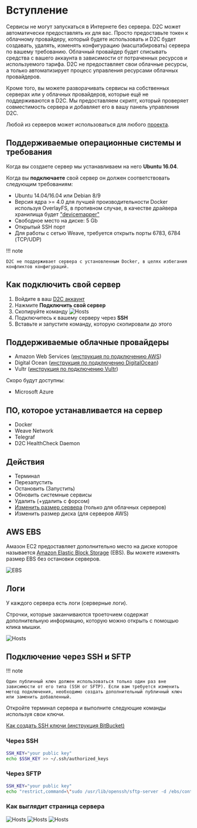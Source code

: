 # Вступление

Сервисы не могут запускаться в Интернете без сервера. D2C может автоматически предоставлять их для вас. Просто предоставьте токен к облачному провайдеру, который будете использовать и D2C будет создавать, удалять, изменять конфигурацию (масштабировать) сервера по вашему требованию. Облачный провайдер будет списывать средства с вашего аккаунта в зависимости от потраченных ресурсов и используемого тарифа. D2C не предоставляет свои облачные ресурсы, а только автоматизирует процесс управления ресурсами облачных провайдеров.

Кроме того, вы можете разворачивать сервисы на собственных серверах или у облачных провайдеров, которые ещё не поддерживаются в D2C. Мы предоставляем скрипт, который проверяет совместимость сервера и добавляет его в вашу панель управления D2C.

Любой из серверов может использоваться для любого [проекта](/getting-started/projects/).

## Поддерживаемые операционные системы и требования

Когда вы создаете сервер мы устанавливаем на него **Ubuntu 16.04**.

Когда вы **подключаете** свой сервер он должен соответствовать следующим требованиям:

- Ubuntu 14.04/16.04 или Debian 8/9
- Версия ядра >= 4.0 для лучшей производительности Docker используя OverlayFS, в противном случае,  в качестве драйвера хранилища будет ["devicemapper"](https://docs.docker.com/engine/userguide/storagedriver/selectadriver/)
- Свободное место на диске: 5 Gb
- Открытый SSH порт
- Для работы с сетью Weave, требуется открыть порты 6783, 6784 (TCP/UDP)

!!! note

    D2C не поддерживает сервера с установленным Docker, в целях избегания конфликтов конфигураций.

## Как подключить свой сервер

1. Войдите в ваш [D2C аккаунт](https://panel.d2c.io/account/signup)
2. Нажмите **Подключить свой сервер**
3. Скопируйте команду
![Hosts](../img/hosts_connect_own.png)
4. Подключитесь к вашему серверу через **SSH**
5. Вставьте и запустите команду, которую скопировали до этого

## Поддерживаемые облачные провайдеры

- Amazon Web Services ([инструкция по подключению AWS](/getting-started/cloud-providers/#amazon-web-services))
- Digital Ocean ([инструкция по подключению DigitalOcean](/getting-started/cloud-providers/#digital-ocean))
- Vultr ([инструкция по подключению Vultr](/getting-started/cloud-providers/#vultr))

Скоро будут доступны:

- Microsoft Azure

## ПО, которое устанавливается на сервер

- Docker
- Weave Network
- Telegraf
- D2C HealthCheck Daemon

## Действия

- Терминал
- Перезапустить
- Остановить (Запустить)
- Обновить системные сервисы
- Удалить (+удалить с форсом)
- [Изменить размер сервера](/platform/scaling/#_3) (только для облачных серверов)
- Изменить размер диска (для серверов AWS)

## AWS EBS

Амазон EC2 предоставляет дополнительно место  на диске которое называется [Amazon Elastic Block Storage](https://aws.amazon.com/ebs/?nc1=h_ls) (EBS). Вы можете изменять размер EBS без остановки серверов.

![EBS](../img/scaling_ebs.png)

## Логи

У каждого сервера есть логи (серверные логи).

Строчки, которые заканчиваются троеточием содержат дополнительную информацию, которую можно открыть с помощью клика мышки.

![Hosts](../img/host_logs.png)

## Подключение через SSH и SFTP

!!! note

    Один публичный ключ должен использоваться только один раз вне зависимости от его типа (SSH or SFTP). Если вам требуется изменить метод подключения, необходимо создать дополнительный публичный ключ или заменить добавленный.

Откройте терминал сервера и выполните следующие команды используя свои ключи.

[Как создать SSH ключи (инструкция BitBucket)](https://confluence.atlassian.com/bitbucketserver/creating-ssh-keys-776639788.html)

### Через SSH

```bash
SSH_KEY="your public key"
echo $SSH_KEY >> ~/.ssh/authorized_keys
```

### Через SFTP

```bash
SSH_KEY="your public key"
echo "restrict,command=\"sudo /usr/lib/openssh/sftp-server -d /ebs/containers\" $SSH_KEY" >> ~/.ssh/authorized_keys
```

### Как выглядит страница сервера

![Hosts](../img/host_page.png)
![Hosts](../img/host_page2.png)
![Hosts](../img/host_page3.png)
